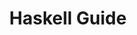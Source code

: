 ---
description: "Usage of basic functionality of Haskell dramatically improves software engineering quality but when people and companies start the journey they often find what's being discussed on social media and blogged about is astronaut territory. HaskellGuide.com fixes that. We provide practial guidance on how to use Haskell in industry and module based learning that teaches you how to optimise for approachable codebases that are easy understand and work with."
title: "Haskell Guide"
draft: false
---